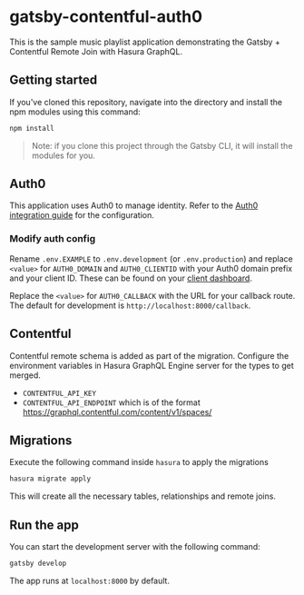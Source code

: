 # gatsby-contentful-auth0
This is the sample music playlist application demonstrating the Gatsby + Contentful Remote Join with Hasura GraphQL.

## Getting started

If you've cloned this repository, navigate into the directory and install the npm modules using this command:

```bash
npm install
```

> Note: if you clone this project through the Gatsby CLI, it will install the modules for you.

## Auth0
This application uses Auth0 to manage identity. Refer to the [Auth0 integration guide](https://hasura.io/docs/latest/graphql/core/guides/integrations/auth0-jwt.html) for the configuration.

### Modify auth config

Rename `.env.EXAMPLE` to `.env.development` (or `.env.production`) and replace `<value>` for `AUTH0_DOMAIN` and `AUTH0_CLIENTID` with your Auth0 domain prefix and your client ID. These can be found on your [client dashboard](https://manage.auth0.com/#/clients).

Replace the `<value>` for `AUTH0_CALLBACK` with the URL for your callback route. The default for development is `http://localhost:8000/callback`.

## Contentful
Contentful remote schema is added as part of the migration. Configure the environment variables in Hasura GraphQL Engine server for the types to get merged.

- `CONTENTFUL_API_KEY` 
- `CONTENTFUL_API_ENDPOINT` which is of the format https://graphql.contentful.com/content/v1/spaces/<space-id>

## Migrations

Execute the following command inside `hasura` to apply the migrations

```bash
hasura migrate apply
```

This will create all the necessary tables, relationships and remote joins.

## Run the app
You can start the development server with the following command:

```bash
gatsby develop
```

The app runs at `localhost:8000` by default.

